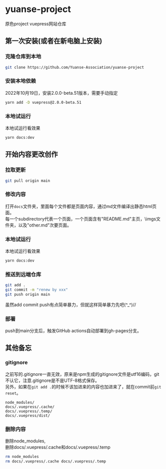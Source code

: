 # yuanse-project
原色project vuepress网站仓库

## 第一次安装(或者在新电脑上安装)

### 克隆仓库到本地
```bash
git clone https://github.com/Yuanse-Association/yuanse-project
```

### 安装本地依赖
2022年10月19日，安装2.0.0-beta.51版本，需要手动指定
```bash
yarn add -D vuepress@2.0.0-beta.51
```

### 本地试运行
本地试运行看效果
```bash
yarn docs:dev
```

## 开始内容更改创作

### 拉取更新
```bash
git pull origin main
```

### 修改内容
打开`docs`文件夹，里面每个文件都是页面内容，通过md文件编译出静态html页面。  
每一个subdirectory代表一个页面，一个页面含有"README.md"主页，\imgs文件夹，以及"other.md"次要页面。

### 本地试运行
本地试运行看效果
```bash
yarn docs:dev
```

### 推送到远端仓库
```bash
git add .
git commit -m "renew by xxx"
git push origin main
```
虽然add commit push有点简单暴力，但就这样简单暴力先吧(^_^)//

### 部署
push到main分支后，触发GitHub actions自动部署到gh-pages分支。

## 其他备忘

### gitignore
之前写的.gitignore一直无效，原来是npm生成的gitignore文件是utf16编码，git不认它，注意.gitignore是不是UTF-8格式保存。  
另外，如果在` git add . `的时候不该加进来的内容也加进来了，就在commit前`git reset`。
```
node_modules/
docs/.vuepress/.cache/
docs/.vuepress/.temp/
docs/.vuepress/dist/
```

### 删除内容
删除node_modules,  
删除docs/.vuepress/.cache和docs/.vuepress/.temp
```bash
rm node_modules
rm docs/.vuepress/.cache docs/.vuepress/.temp
```